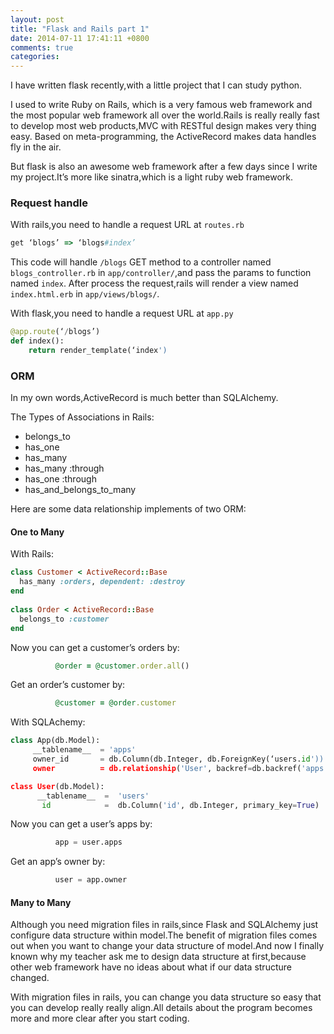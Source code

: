 ```yaml
---
layout: post
title: "Flask and Rails part 1"
date: 2014-07-11 17:41:11 +0800
comments: true
categories: 
---
```


I have written flask recently,with a little project that I can study python.

I used to write Ruby on Rails, which is a very famous web framework and the most popular web framework all over the world.Rails is really really fast to develop most web products,MVC with RESTful design makes very thing easy. Based on meta-programming, the ActiveRecord makes data handles fly in the air.

But flask is also an awesome web framework after a few days since I write my project.It’s more like sinatra,which is a light ruby web framework.

### Request handle
With rails,you need to handle a request URL at `routes.rb`
```ruby
get ‘blogs’ => ‘blogs#index’
```
This code will handle `/blogs` GET method  to a controller named `blogs_controller.rb` in `app/controller/`,and pass the params to function named `index`. After process the request,rails will render a view named `index.html.erb` in `app/views/blogs/`.

With flask,you need to handle a request URL at `app.py`
```python
@app.route(‘/blogs’)
def index():
    return render_template(‘index')
```
### ORM

In my own words,ActiveRecord is much better than SQLAlchemy.

The Types of Associations in Rails:

* belongs_to
* has_one
* has_many
* has_many :through
* has_one :through
* has_and_belongs_to_many

Here are some data relationship implements of two ORM:

#### One to Many

With Rails:

```ruby     
class Customer < ActiveRecord::Base
  has_many :orders, dependent: :destroy
end
          
class Order < ActiveRecord::Base
  belongs_to :customer
end
```

 Now you can get a customer’s orders by:
```ruby
          @order = @customer.order.all()
```
Get an order’s customer by:
```ruby
          @customer = @order.customer
```

With SQLAchemy:

```python
class App(db.Model):
     __tablename__  = 'apps'
     owner_id       = db.Column(db.Integer, db.ForeignKey(‘users.id'))
     owner          = db.relationship('User', backref=db.backref('apps’))

class User(db.Model):
      __tablename__  =  'users'
       id            =  db.Column('id', db.Integer, primary_key=True)
```
Now you can get a user’s apps by:

```python
          app = user.apps
```
Get an app’s owner by:
```python
          user = app.owner
```
#### Many to Many



Although you need migration files in rails,since Flask and SQLAlchemy just configure data structure within model.The benefit of migration files comes out when you want to change your data structure of model.And now I finally known why my teacher ask me to design data structure at first,because other web framework have no ideas about what if our data structure changed.

With migration files in rails, you can change you data structure so easy that you can develop really really align.All details about the program becomes more and more clear after you start coding.